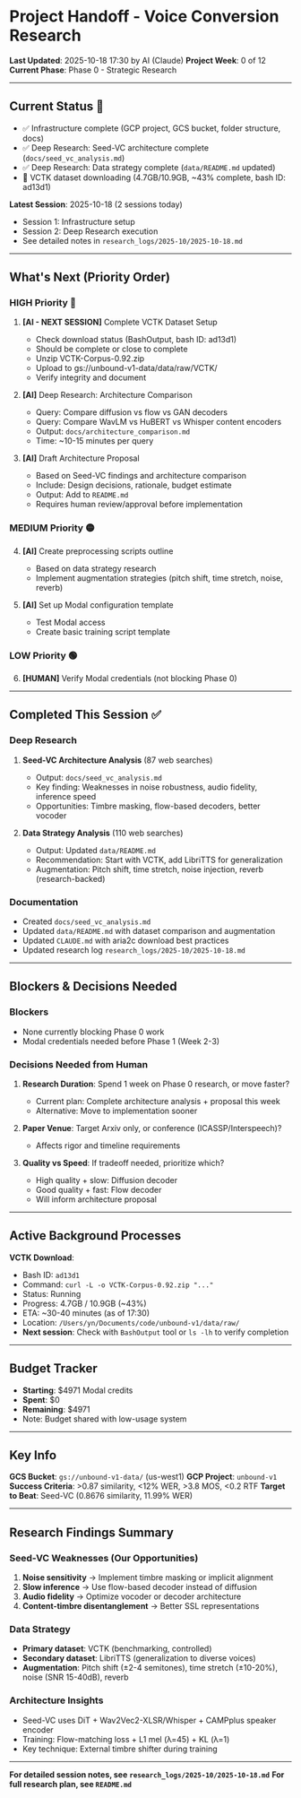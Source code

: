 # Project Handoff - Voice Conversion Research

**Last Updated**: 2025-10-18 17:30 by AI (Claude)
**Project Week**: 0 of 12
**Current Phase**: Phase 0 - Strategic Research

---

## Current Status 🚦

- ✅ Infrastructure complete (GCP project, GCS bucket, folder structure, docs)
- ✅ Deep Research: Seed-VC architecture complete (`docs/seed_vc_analysis.md`)
- ✅ Deep Research: Data strategy complete (`data/README.md` updated)
- 🔄 VCTK dataset downloading (4.7GB/10.9GB, ~43% complete, bash ID: ad13d1)

**Latest Session**: 2025-10-18 (2 sessions today)
- Session 1: Infrastructure setup
- Session 2: Deep Research execution
- See detailed notes in `research_logs/2025-10/2025-10-18.md`

---

## What's Next (Priority Order)

### HIGH Priority 🔴

1. **[AI - NEXT SESSION]** Complete VCTK Dataset Setup
   - Check download status (BashOutput, bash ID: ad13d1)
   - Should be complete or close to complete
   - Unzip VCTK-Corpus-0.92.zip
   - Upload to gs://unbound-v1-data/data/raw/VCTK/
   - Verify integrity and document

2. **[AI]** Deep Research: Architecture Comparison
   - Query: Compare diffusion vs flow vs GAN decoders
   - Query: Compare WavLM vs HuBERT vs Whisper content encoders
   - Output: `docs/architecture_comparison.md`
   - Time: ~10-15 minutes per query

3. **[AI]** Draft Architecture Proposal
   - Based on Seed-VC findings and architecture comparison
   - Include: Design decisions, rationale, budget estimate
   - Output: Add to `README.md`
   - Requires human review/approval before implementation

### MEDIUM Priority 🟡

4. **[AI]** Create preprocessing scripts outline
   - Based on data strategy research
   - Implement augmentation strategies (pitch shift, time stretch, noise, reverb)

5. **[AI]** Set up Modal configuration template
   - Test Modal access
   - Create basic training script template

### LOW Priority 🟢

6. **[HUMAN]** Verify Modal credentials (not blocking Phase 0)

---

## Completed This Session ✅

### Deep Research
1. **Seed-VC Architecture Analysis** (87 web searches)
   - Output: `docs/seed_vc_analysis.md`
   - Key finding: Weaknesses in noise robustness, audio fidelity, inference speed
   - Opportunities: Timbre masking, flow-based decoders, better vocoder

2. **Data Strategy Analysis** (110 web searches)
   - Output: Updated `data/README.md`
   - Recommendation: Start with VCTK, add LibriTTS for generalization
   - Augmentation: Pitch shift, time stretch, noise injection, reverb (research-backed)

### Documentation
- Created `docs/seed_vc_analysis.md`
- Updated `data/README.md` with dataset comparison and augmentation
- Updated `CLAUDE.md` with aria2c download best practices
- Updated research log `research_logs/2025-10/2025-10-18.md`

---

## Blockers & Decisions Needed

### Blockers
- None currently blocking Phase 0 work
- Modal credentials needed before Phase 1 (Week 2-3)

### Decisions Needed from Human

1. **Research Duration**: Spend 1 week on Phase 0 research, or move faster?
   - Current plan: Complete architecture analysis + proposal this week
   - Alternative: Move to implementation sooner

2. **Paper Venue**: Target Arxiv only, or conference (ICASSP/Interspeech)?
   - Affects rigor and timeline requirements

3. **Quality vs Speed**: If tradeoff needed, prioritize which?
   - High quality + slow: Diffusion decoder
   - Good quality + fast: Flow decoder
   - Will inform architecture proposal

---

## Active Background Processes

**VCTK Download**:
- Bash ID: `ad13d1`
- Command: `curl -L -o VCTK-Corpus-0.92.zip "..."`
- Status: Running
- Progress: 4.7GB / 10.9GB (~43%)
- ETA: ~30-40 minutes (as of 17:30)
- Location: `/Users/yn/Documents/code/unbound-v1/data/raw/`
- **Next session**: Check with `BashOutput` tool or `ls -lh` to verify completion

---

## Budget Tracker

- **Starting**: $4971 Modal credits
- **Spent**: $0
- **Remaining**: $4971
- Note: Budget shared with low-usage system

---

## Key Info

**GCS Bucket**: `gs://unbound-v1-data/` (us-west1)
**GCP Project**: `unbound-v1`
**Success Criteria**: >0.87 similarity, <12% WER, >3.8 MOS, <0.2 RTF
**Target to Beat**: Seed-VC (0.8676 similarity, 11.99% WER)

---

## Research Findings Summary

### Seed-VC Weaknesses (Our Opportunities)
1. **Noise sensitivity** → Implement timbre masking or implicit alignment
2. **Slow inference** → Use flow-based decoder instead of diffusion
3. **Audio fidelity** → Optimize vocoder or decoder architecture
4. **Content-timbre disentanglement** → Better SSL representations

### Data Strategy
- **Primary dataset**: VCTK (benchmarking, controlled)
- **Secondary dataset**: LibriTTS (generalization to diverse voices)
- **Augmentation**: Pitch shift (±2-4 semitones), time stretch (±10-20%), noise (SNR 15-40dB), reverb

### Architecture Insights
- Seed-VC uses DiT + Wav2Vec2-XLSR/Whisper + CAMPplus speaker encoder
- Training: Flow-matching loss + L1 mel (λ=45) + KL (λ=1)
- Key technique: External timbre shifter during training

---

**For detailed session notes, see `research_logs/2025-10/2025-10-18.md`**
**For full research plan, see `README.md`**

